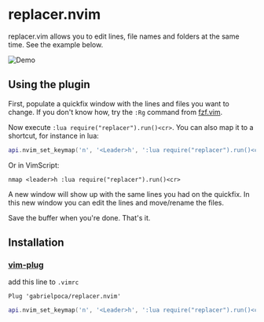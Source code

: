 # replacer.nvim

replacer.vim allows you to edit lines, file names and folders at the same time. See the example below.

![Demo](./demo.gif)

## Using the plugin

First, populate a quickfix window with the lines and files you want to
change. If you don't know how, try the `:Rg` command from [fzf.vim](https://github.com/junegunn/fzf.vim).

Now execute `:lua require("replacer").run()<cr>`. You can also map it to a shortcut, for instance
in lua:

```lua
api.nvim_set_keymap('n', '<Leader>h', ':lua require("replacer").run()<cr>', { silent = true })
```

Or in VimScript:

```
nmap <leader>h :lua require("replacer").run()<cr>
```

A new window will show up with the same lines you had on the quickfix.
In this new window you can edit the lines and move/rename the files.

Save the buffer when you're done. That's it.

## Installation

### [vim-plug](https://github.com/junegunn/vim-plug#readme)

add this line to `.vimrc`

```
Plug 'gabrielpoca/replacer.nvim'
```

```lua
api.nvim_set_keymap('n', '<Leader>h', ':lua require("replacer").run()<cr>', { nowait = true, noremap = true, silent = true })
```
